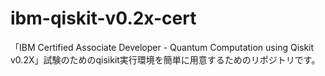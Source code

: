 # ibm-qiskit-v0.2x-cert
「IBM Certified Associate Developer - Quantum Computation using Qiskit v0.2X」試験のためのqisikit実行環境を簡単に用意するためのリポジトリです。
